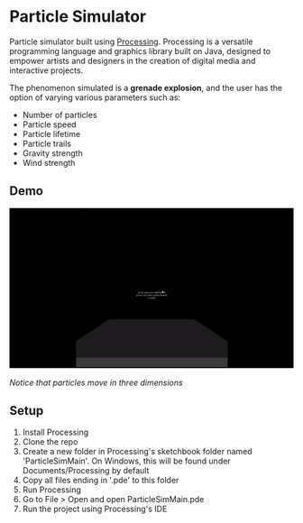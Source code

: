 # Particle Simulator
Particle simulator built using [Processing](https://processing.org/). Processing is a versatile programming language and graphics library built on Java, designed to empower artists and designers in the creation of digital media and interactive projects.

The phenomenon simulated is a **grenade explosion**, and the user has the option of varying various parameters such as:
- Number of particles
- Particle speed
- Particle lifetime
- Particle trails
- Gravity strength
- Wind strength

## Demo

![Demo](https://github.com/JayO-1/Processing_ParticleSimulator/blob/main/ParticleSimGif.gif)

_Notice that particles move in three dimensions_

## Setup

1. Install Processing
2. Clone the repo
3. Create a new folder in Processing's sketchbook folder named 'ParticleSimMain'. On Windows, this will be found under Documents/Processing by default
4. Copy all files ending in '.pde' to this folder
5. Run Processing
6. Go to File > Open and open ParticleSimMain.pde
7. Run the project using Processing's IDE

